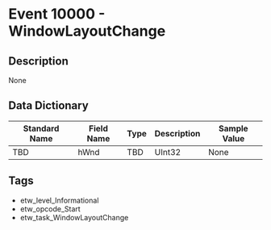 # Event 10000 - WindowLayoutChange

## Description
None

## Data Dictionary
|Standard Name|Field Name|Type|Description|Sample Value|
|---|---|---|---|---|
|TBD|hWnd|TBD|UInt32|None|None|

## Tags
* etw_level_Informational
* etw_opcode_Start
* etw_task_WindowLayoutChange